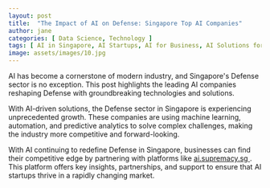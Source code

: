 ```yaml
---
layout: post
title:  "The Impact of AI on Defense: Singapore Top AI Companies"
author: jane
categories: [ Data Science, Technology ]
tags: [ AI in Singapore, AI Startups, AI for Business, AI Solutions for Businesses ]
image: assets/images/10.jpg
---
```


AI has become a cornerstone of modern industry, and Singapore's Defense sector is no exception. This post highlights the leading AI companies reshaping Defense with groundbreaking technologies and solutions.

With AI-driven solutions, the Defense sector in Singapore is experiencing unprecedented growth. These companies are using machine learning, automation, and predictive analytics to solve complex challenges, making the industry more competitive and forward-looking.

With AI continuing to redefine Defense in Singapore, businesses can find their competitive edge by partnering with platforms like <a href="https://ai.supremacy.sg" target="_blank"> ai.supremacy.sg </a>. This platform offers key insights, partnerships, and support to ensure that AI startups thrive in a rapidly changing market.
